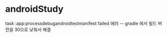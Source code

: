# androidStudy



 task :app:processdebugandroidtestmanifest failed 에러
-- gradle 에서 빌드 버전을 30으로 낮춰서 해결
